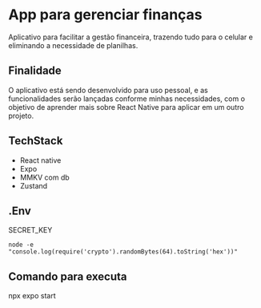 # App para gerenciar finanças

Aplicativo para facilitar a gestão financeira, trazendo tudo para o celular e eliminando a necessidade de planilhas.

## Finalidade

O aplicativo está sendo desenvolvido para uso pessoal, e as funcionalidades serão lançadas conforme minhas necessidades, com o objetivo de aprender mais sobre React Native para aplicar em um outro projeto.

## TechStack

   - React native 
   - Expo
   - MMKV com db 
   - Zustand


## .Env

SECRET_KEY

```
node -e "console.log(require('crypto').randomBytes(64).toString('hex'))"
```

## Comando para executa

npx expo start